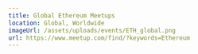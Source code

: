 ```yaml
---
title: Global Ethereum Meetups
location: Global, Worldwide
imageUrl: /assets/uploads/events/ETH_global.png
url: https://www.meetup.com/find/?keywords=Ethereum
---
```

